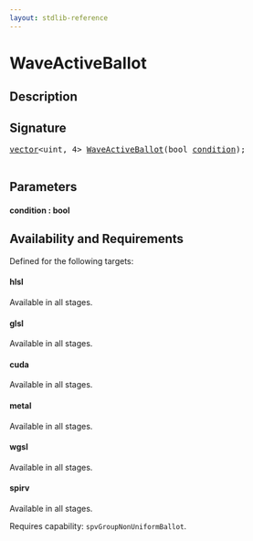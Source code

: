 ```yaml
---
layout: stdlib-reference
---
```


# WaveActiveBallot

## Description





## Signature 

<pre>
<a href="index.html" class="code_type">vector</a>&lt;<span class="code_keyword">uint</span>, 4&gt; <a href="waveactiveballot-04a.html">WaveActiveBallot</a>(<span class="code_keyword">bool</span> <a href="waveactiveballot-04a.html#decl-condition" class="code_param">condition</a>);

</pre>

## Parameters

####  <a id="decl-condition"></a>condition  : bool

## Availability and Requirements

Defined for the following targets:

#### hlsl
Available in all stages.

#### glsl
Available in all stages.

#### cuda
Available in all stages.

#### metal
Available in all stages.

#### wgsl
Available in all stages.

#### spirv
Available in all stages.

Requires capability: `spvGroupNonUniformBallot`.


